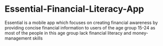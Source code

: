 # Essential-Financial-Literacy-App
Essential is a mobile app which focuses on creating financial awareness by providing concise financial information to users of the age group 15-24 as most of the people in this age group lack financial literacy and money-management skills
